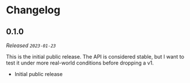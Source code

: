# Changelog

## 0.1.0

_Released `2023-01-23`_

This is the initial public release. The API is considered stable, but I want to test it under more real-world conditions before dropping a v1.

- Initial public release
